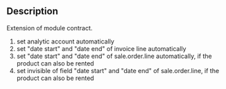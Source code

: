 Description
------------------------------
Extension of module contract.
1. set analytic account automatically
2. set "date start" and "date end" of invoice line automatically
3. set "date start" and "date end" of sale.order.line automatically, if the product can also be rented
4. set invisible of field "date start" and "date end" of sale.order.line, if the product can also be rented
